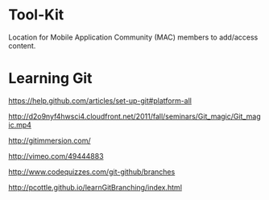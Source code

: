 Tool-Kit
========

Location for Mobile Application Community (MAC) members to add/access content.

Learning Git
========


https://help.github.com/articles/set-up-git#platform-all

http://d2o9nyf4hwsci4.cloudfront.net/2011/fall/seminars/Git_magic/Git_magic.mp4

http://gitimmersion.com/

http://vimeo.com/49444883

http://www.codequizzes.com/git-github/branches

http://pcottle.github.io/learnGitBranching/index.html
